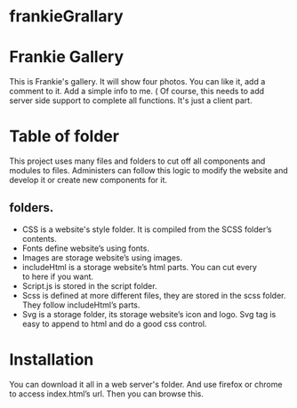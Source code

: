 # frankieGrallary

# Frankie Gallery

This is  Frankie's gallery. It will show four photos. You can like it, add a comment to it.
Add a simple info to me. ( Of course, this needs to add server side support to complete all functions. It's just a client part.

# Table of folder

This project uses many files and folders to cut off all components and modules to files.
Administers can follow this logic to modify the website and develop it or create new components for it.

## folders.

- CSS is a website's style folder. It is compiled from the SCSS folder’s contents.
- Fonts define website’s using fonts.
- Images are storage website’s using images.
- includeHtml is a storage website’s html parts. You can cut every <div/> to here if you want.
- Script.js is stored in the script folder.
- Scss is defined at more different files, they are stored in the scss folder. They follow includeHtml’s parts.
- Svg is a storage folder, its storage website’s icon and logo. Svg tag is easy to append to html and do a good css control.

# Installation

You can download it all in a web server's folder. And use firefox or chrome to access index.html’s url. Then you can browse this.
